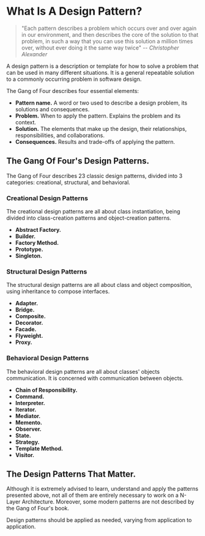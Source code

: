 # What Is A Design Pattern?


> "Each pattern describes a problem which occurs over
and over again in our environment, and then describes the core of the solution
to that problem, in such a way that you can use this solution a million times
over, without ever doing it the same way twice"
>  -- <cite>Christopher Alexander</cite>

A design pattern is a description or template for how to solve a problem that can be used in many different situations. It is a general repeatable solution to a commonly occurring problem in software design.

The Gang of Four describes four essential elements:

* **Pattern name.** A word or two used to describe a design problem, its solutions and consequences.
* **Problem.** When to apply the pattern. Explains the problem and its context.
* **Solution.** The elements that make up the design, their relationships, responsibilities, and collaborations.
* **Consequences.** Results and trade-offs of applying the pattern.

## The Gang Of Four's Design Patterns.

The Gang of Four describes 23 classic design patterns, divided into 3 categories: creational, structural, and behavioral.

### Creational Design Patterns

The creational design patterns are all about class instantiation, being divided into class-creation patterns and object-creation patterns.

* **Abstract Factory.**
* **Builder.** 
* **Factory Method.**
* **Prototype.**
* **Singleton.**

### Structural Design Patterns

The structural design patterns are all about class and object composition, using inheritance to compose interfaces.

* **Adapter.** 
* **Bridge.**
* **Composite.**
* **Decorator.**
* **Facade.**
* **Flyweight.**
* **Proxy.**

### Behavioral Design Patterns

The behavioral design patterns are all about classes' objects communication. It is concerned with communication between objects.

* **Chain of Responsibility.**
* **Command.**
* **Interpreter.**
* **Iterator.**
* **Mediator.**
* **Memento.** 
* **Observer.**
* **State.**
* **Strategy.**
* **Template Method.**
* **Visitor.**

## The Design Patterns That Matter.

Although it is extremely advised to learn, understand and apply the patterns presented above, not all of them are entirely necessary to work on a N-Layer Architecture. Moreover, some modern patterns are not described by the Gang of Four's book.

Design patterns should be applied as needed, varying from application to application.